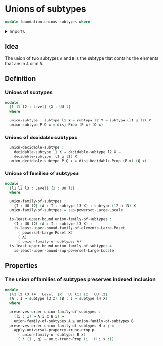 # Unions of subtypes

```agda
module foundation.unions-subtypes where
```

<details><summary>Imports</summary>

```agda
open import foundation.decidable-subtypes
open import foundation.dependent-pair-types
open import foundation.disjunction
open import foundation.large-locale-of-subtypes
open import foundation.powersets
open import foundation.propositional-truncations
open import foundation.subtypes
open import foundation.universe-levels

open import order-theory.least-upper-bounds-large-posets
```

</details>

## Idea

The union of two subtypes `A` and `B` is the subtype that contains the elements
that are in `A` or in `B`.

## Definition

### Unions of subtypes

```agda
module _
  {l l1 l2 : Level} {X : UU l}
  where

  union-subtype : subtype l1 X → subtype l2 X → subtype (l1 ⊔ l2) X
  union-subtype P Q x = disj-Prop (P x) (Q x)
```

### Unions of decidable subtypes

```agda
  union-decidable-subtype :
    decidable-subtype l1 X → decidable-subtype l2 X →
    decidable-subtype (l1 ⊔ l2) X
  union-decidable-subtype P Q x = disj-Decidable-Prop (P x) (Q x)
```

### Unions of families of subtypes

```agda
module _
  {l1 l2 l3 : Level} {X : UU l1}
  where

  union-family-of-subtypes :
    {I : UU l2} (A : I → subtype l3 X) → subtype (l2 ⊔ l3) X
  union-family-of-subtypes = sup-powerset-Large-Locale

  is-least-upper-bound-union-family-of-subtypes :
    {I : UU l2} (A : I → subtype l3 X) →
    is-least-upper-bound-family-of-elements-Large-Poset
      ( powerset-Large-Poset X)
      ( A)
      ( union-family-of-subtypes A)
  is-least-upper-bound-union-family-of-subtypes =
    is-least-upper-bound-sup-powerset-Large-Locale
```

## Properties

### The union of families of subtypes preserves indexed inclusion

```agda
module _
  {l1 l2 l3 l4 : Level} {X : UU l1} {I : UU l2}
  (A : I → subtype l3 X) (B : I → subtype l4 X)
  where

  preserves-order-union-family-of-subtypes :
    ((i : I) → A i ⊆ B i) →
    union-family-of-subtypes A ⊆ union-family-of-subtypes B
  preserves-order-union-family-of-subtypes H x p =
    apply-universal-property-trunc-Prop p
      ( union-family-of-subtypes B x)
      ( λ (i , q) → unit-trunc-Prop (i , H i x q))
```
